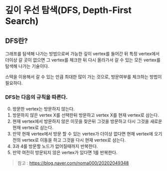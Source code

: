 # 깊이 우선 탐색(DFS, Depth-First Search)

## DFS란?
그래프를 탐색해 나가는 방법으로써 가능한 깊이 vertex를 들어간 뒤 특정 vertex에서 더이상 갈 곳이 없으면 그 vertex를 체크한 뒤 다시 올라가서 갈 수 있는 모든 vertex를 탐색해 나가는 기술이다.

스택을 이용해서 갈 수 있는 만큼 최대한 많이 가는 것으로, 방문여부를 체크하는 방법이 필요하다.
### DFS는 다음의 규칙을 따른다.
0. 방문한 vertex는 방문하지 않는다.
1. 방문하지 않은 vertex X를 선택한뒤 방문하고 vertex X를 현재 vertex로 삼는다.
2. 현재 vertex에서 방문하지 않은 이웃을 찾은뒤 그것을 방문하고 다시 그것을 새로운 현재 vertex로 삼는다.
3. 만약 현재 vertex에서 방문 할 수 있는 vertex가 더이상 없다면 현재 vertex에 오기 전의 vertex로 이동을 하고 그것을 다시 현재 vertex로 삼는다.
4. 3과 4를 방문할 노드가 없어질때까지 반복한다.
5. 만약 여전히 방문되지 않은 vertex가 있다면 1를 반복한다.

>참고 : https://blog.naver.com/noma000/20202049348

#